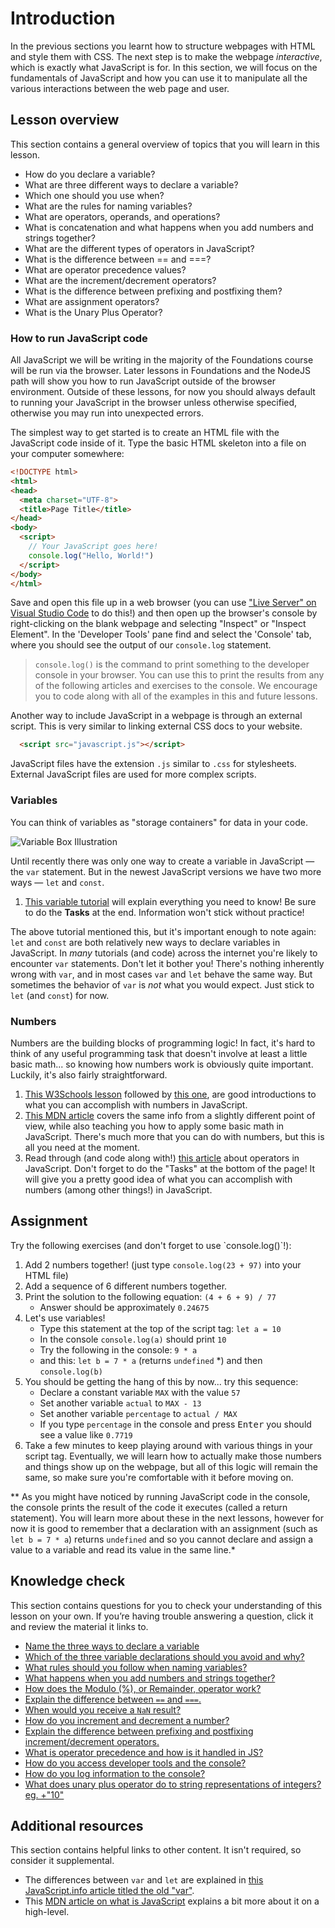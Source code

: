 # Introduction

In the previous sections you learnt how to structure webpages with HTML and style them with CSS. The next step is to make the webpage _interactive_, which is exactly what JavaScript is for. In this section, we will focus on the fundamentals of JavaScript and how you can use it to manipulate all the various interactions between the web page and user.

## Lesson overview

This section contains a general overview of topics that you will learn in this lesson.

- How do you declare a variable?
- What are three different ways to declare a variable?
- Which one should you use when?
- What are the rules for naming variables?
- What are operators, operands, and operations?
- What is concatenation and what happens when you add numbers and strings together?
- What are the different types of operators in JavaScript?
- What is the difference between == and ===?
- What are operator precedence values?
- What are the increment/decrement operators?
- What is the difference between prefixing and postfixing them?
- What are assignment operators?
- What is the Unary Plus Operator?

### How to run JavaScript code

All JavaScript we will be writing in the majority of the Foundations course will be run via the browser. Later lessons in Foundations and the NodeJS path will show you how to run JavaScript outside of the browser environment. Outside of these lessons, for now you should always default to running your JavaScript in the browser unless otherwise specified, otherwise you may run into unexpected errors.

The simplest way to get started is to create an HTML file with the JavaScript code inside of it.  Type the basic HTML skeleton into a file on your computer somewhere:

```html
<!DOCTYPE html>
<html>
<head>
  <meta charset="UTF-8">
  <title>Page Title</title>
</head>
<body>
  <script>
    // Your JavaScript goes here!
    console.log("Hello, World!")
  </script>
</body>
</html>
```

Save and open this file up in a web browser (you can use ["Live Server" on Visual Studio Code](https://marketplace.visualstudio.com/items?itemName=ritwickdey.LiveServer) to do this!) and then <span id="access-devTools-console">open up the browser's console by right-clicking on the blank webpage and selecting "Inspect" or "Inspect Element".  In the 'Developer Tools' pane find and select the 'Console' tab</span>, where you should see the output of our `console.log` statement.

> <span id="console-log">`console.log()` is the command to print something to the developer console in your browser. You can use this to print the results from any of the following articles and exercises to the console.</span> We encourage you to code along with all of the examples in this and future lessons.

Another way to include JavaScript in a webpage is through an external script. This is very similar to linking external CSS docs to your website.

```html
  <script src="javascript.js"></script>
```

JavaScript files have the extension `.js` similar to `.css` for stylesheets. External JavaScript files are used for more complex scripts.

### Variables

You can think of variables as "storage containers" for data in your code.

![Variable Box Illustration](https://cdn.statically.io/gh/TheOdinProject/curriculum/d39eaf2ca95e80705f703bb218216c10508f5047/foundations/javascript_basics/fundamentals-1/imgs/00.png)

<span id="variable-declaration">Until recently there was only one way to create a variable in JavaScript &mdash; the `var` statement. But in the newest JavaScript versions we have two more ways &mdash; `let` and `const`.</span>

1. [This variable tutorial](http://javascript.info/variables) will explain everything you need to know! Be sure to do the **Tasks** at the end. Information won't stick without practice!

The above tutorial mentioned this, but it's important enough to note again: `let` and `const` are both relatively new ways to declare variables in JavaScript. <span id="avoid-var">In *many* tutorials (and code) across the internet you're likely to encounter `var` statements. Don't let it bother you! There's nothing inherently wrong with `var`, and in most cases `var` and `let` behave the same way. But sometimes the behavior of `var` is *not* what you would expect. Just stick to `let` (and `const`) for now.</span>

### Numbers

Numbers are the building blocks of programming logic!  In fact, it's hard to think of any useful programming task that doesn't involve at least a little basic math... so knowing how numbers work is obviously quite important.  Luckily, it's also fairly straightforward.

1. [This W3Schools lesson](https://www.w3schools.com/js/js_arithmetic.asp) followed by [this one](https://www.w3schools.com/js/js_numbers.asp), are good introductions to what you can accomplish with numbers in JavaScript.
1. [This MDN article](https://developer.mozilla.org/en-US/docs/Learn/JavaScript/First_steps/Math) covers the same info from a slightly different point of view, while also teaching you how to apply some basic math in JavaScript. There's much more that you can do with numbers, but this is all you need at the moment.
1. Read through \(and code along with!\) [this article](http://javascript.info/operators) about operators in JavaScript.  Don't forget to do the "Tasks" at the bottom of the page!  It will give you a pretty good idea of what you can accomplish with numbers (among other things!) in JavaScript.

## Assignment

<div class="lesson-content__panel" markdown="1">
Try the following exercises (and don't forget to use `console.log()`!):

1. Add 2 numbers together! (just type  `console.log(23 + 97)`   into your HTML file)
1. Add a sequence of 6 different numbers together.
1. Print the solution to the following equation: `(4 + 6 + 9) / 77`
    - Answer should be approximately `0.24675`
1. Let's use variables!
    - Type this statement at the top of the script tag: `let a = 10`
    - In the console `console.log(a)` should print `10`
    - Try the following in the console: `9 * a`
    - and this: `let b = 7 * a` (returns `undefined` \*) and then `console.log(b)`
1. You should be getting the hang of this by now... try this sequence:
    - Declare a constant variable `MAX` with the value `57`
    - Set another variable `actual` to `MAX - 13`
    - Set another variable `percentage` to `actual / MAX`
    - If you type `percentage` in the console and press <kbd>Enter</kbd> you should see a value like `0.7719`
1. Take a few minutes to keep playing around with various things in your script tag.  Eventually, we will learn how to actually make those numbers and things show up on the webpage, but all of this logic will remain the same, so make sure you're comfortable with it before moving on.

** As you might have noticed by running JavaScript code in the console, the console prints the result of the code it executes (called a return statement). You will learn more about these in the next lessons, however for now it is good to remember that a declaration with an assignment (such as `let b = 7 * a`) returns `undefined` and so you cannot declare and assign a value to a variable and read its value in the same line.*
</div>

## Knowledge check

This section contains questions for you to check your understanding of this lesson on your own. If you’re having trouble answering a question, click it and review the material it links to.

- [Name the three ways to declare a variable](#variable-declaration)
- [Which of the three variable declarations should you avoid and why?](#avoid-var)
- [What rules should you follow when naming variables?](https://javascript.info/variables#variable-naming)
- [What happens when you add numbers and strings together?](https://javascript.info/operators#string-concatenation-with-binary)
- [How does the Modulo (%), or Remainder, operator work?](https://javascript.info/operators#remainder)
- [Explain the difference between `==` and `===`.](https://www.w3schools.com/js/js_numbers.asp)
- [When would you receive a `NaN` result?](https://www.w3schools.com/js/js_numbers.asp)
- [How do you increment and decrement a number?](https://javascript.info/operators#increment-decrement)
- [Explain the difference between prefixing and postfixing increment/decrement operators.](https://javascript.info/operators#increment-decrement)
- [What is operator precedence and how is it handled in JS?](https://javascript.info/operators#operator-precedence)
- [How do you access developer tools and the console?](#access-devTools-console)
- [How do you log information to the console?](#console-log)
- [What does unary plus operator do to string representations of integers? eg. +"10"](https://javascript.info/operators#numeric-conversion-unary)

## Additional resources

This section contains helpful links to other content. It isn't required, so consider it supplemental.

- The differences between `var` and `let` are explained in [this JavaScript.info article titled the old "var"](https://javascript.info/var).
- This [MDN article on what is JavaScript](https://developer.mozilla.org/en-US/docs/Learn/JavaScript/First_steps/What_is_JavaScript) explains a bit more about it on a high-level.
